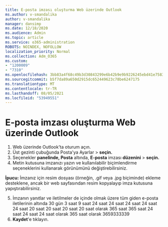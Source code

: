 ```yaml
---
title: E-posta imzası oluşturma Web üzerinde Outlook
ms.author: v-smandalika
author: v-smandalika
manager: dansimp
ms.date: 12/18/2020
ms.audience: Admin
ms.topic: article
ms.service: o365-administration
ROBOTS: NOINDEX, NOFOLLOW
localization_priority: Normal
ms.collection: Adm_O365
ms.custom:
- "1200009"
- "7310"
ms.openlocfilehash: 3bb83a4f68c49b3d30843299e6b42b9e9b9226245ebd41e75831694b95839c46
ms.sourcegitcommit: b5f7da89a650d2915dc652449623c78be6247175
ms.translationtype: MT
ms.contentlocale: tr-TR
ms.lasthandoff: 08/05/2021
ms.locfileid: "53949551"
---
```

# <a name="create-an-email-signature-in-outlook-on-the-web"></a>E-posta imzası oluşturma Web üzerinde Outlook

1. Web üzerinde Outlook’ta oturum açın.
2. Üst gezinti çubuğunda Posta'ya Ayarlar   >  **seçin.**
3. Seçenekler **panelinde, Posta** altında, **E-posta** imzası **düzenini**  >  **seçin.**
4. Metin kutusuna imzanızı yazın ve kullanılabilir biçimlendirme seçeneklerini kullanarak görünümünü değiştirebilirsiniz.

**İpucu:** İmzanız için resim dosyası (örneğin, .gif veya .jpg biçiminde) ekleme desteklene, ancak bir web sayfasından resim kopyalayıp imza kutusuna yapıştırabilirsiniz.

5. İmzanın yanıtlar ve iletilmeler de içinde olmak üzere tüm giden e-posta iletilerinin altında 30 gün 3 saat 9 saat 24 saat 24 saat 24 saat 24 saat 24 saat 20 saat 20 saat 20 saat 20 saat olarak 365 saat 365 saat 24 saat 24 saat 24 saat olarak 365 saat olarak 3659333339
6. **Kaydet**'e tıklayın.
